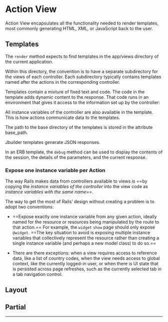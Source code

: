 # Action View

Action View encapsulates all the functionality needed to render templates, most commonly generating HTML, XML, or JavaScript back to the user.

## Templates

The `render` method expects to find templates in the app/views directory of the current application.

Within this directory, the convention is to have a separate subdirectory for the views of each controller. Each subdirectory typically contains templates named after the actions in the corresponding controller.

Templates contain a mixture of fixed text and code. The code in the template adds dynamic content to the response. That code runs in an environment that gives it access to the information set up by the controller:

All instance variables of the controller are also available in the template. This is how actions communicate data to the templates.

The path to the base directory of the templates is stored in the attribute base_path.

Jbuilder templates generate JSON responses.

In an ERB template, the ``debug`` method can be used to display the contents of the session, the details of the parameters, and the current response.

### Expose one instance variable per Action

The way Rails makes data from controllers available to views is ==by copying the *instance variables of the controller* into the view code as *instance variables with the same name*==.

The way to get the most of Rails’ design without creating a problem is to adopt two conventions:

- ==Expose exactly one instance variable from any given action, ideally named for the resource or resources being manipulated by the route to that action.== For example, the `widget` `show` page should only expose `@widget`. ==The key situation to avoid is exposing multiple instance variables that collectively represent the resource rather than creating a single instance variable (and perhaps a new model class) to do so.==

- There are there exceptions: when a view requires access to reference data, like a list of country codes, when the view needs access to global context, like the currently logged-in user, or when there is UI state that is persisted across page refreshes, such as the currently selected tab in a tab navigation control.

	





## Layout





## Partial



***

